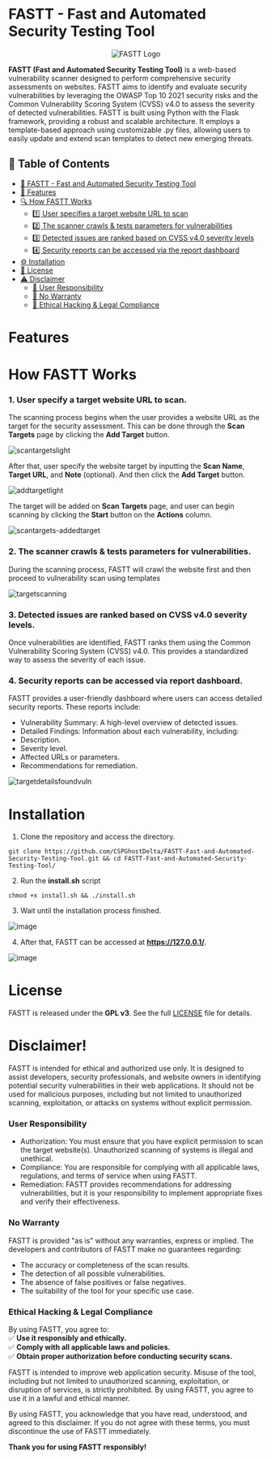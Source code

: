 # FASTT - Fast and Automated Security Testing Tool
<p align="center">
  <img src="https://github.com/user-attachments/assets/0d693c60-b9b8-4b20-8f0c-e2d06f5375e7" alt="FASTT Logo">
</p>

**FASTT (Fast and Automated Security Testing Tool)** is a web-based vulnerability scanner designed to perform comprehensive security assessments on websites. FASTT aims to identify and evaluate security vulnerabilities by leveraging the OWASP Top 10 2021 security risks and the Common Vulnerability Scoring System (CVSS) v4.0 to assess the severity of detected vulnerabilities. FASTT is built using Python with the Flask framework, providing a robust and scalable architecture. It employs a template-based approach using customizable .py files, allowing users to easily update and extend scan templates to detect new emerging threats.


## 📖 Table of Contents
- [📌 FASTT - Fast and Automated Security Testing Tool](#-fastt---fast-and-automated-security-testing-tool)
- [🚀 Features](#-features)
- [🔍 How FASTT Works](#-how-fastt-works)
  - [1️⃣ User specifies a target website URL to scan](#1️⃣-user-specifies-a-target-website-url-to-scan)
  - [2️⃣ The scanner crawls & tests parameters for vulnerabilities](#2️⃣-the-scanner-crawls--tests-parameters-for-vulnerabilities)
  - [3️⃣ Detected issues are ranked based on CVSS v4.0 severity levels](#3️⃣-detected-issues-are-ranked-based-on-cvss-v40-severity-levels)
  - [4️⃣ Security reports can be accessed via the report dashboard](#4️⃣-security-reports-can-be-accessed-via-the-report-dashboard)
- [⚙️ Installation](#️-installation)
- [📜 License](#-license)
- [⚠️ Disclaimer](#️-disclaimer)
  - [🔹 User Responsibility](#-user-responsibility)
  - [🔹 No Warranty](#-no-warranty)
  - [🔹 Ethical Hacking & Legal Compliance](#-ethical-hacking--legal-compliance)


# Features


# How FASTT Works
### 1. User specify a target website URL to scan.
The scanning process begins when the user provides a website URL as the target for the security assessment. This can be done through the **Scan Targets** page by clicking the **Add Target** button.

![scantargetslight](https://github.com/user-attachments/assets/0868dacd-18c6-4a0e-a312-ee7ad6a1de7b)

After that, user specify the website target by inputting the **Scan Name**, **Target URL**, and **Note** (optional). And then click the **Add Target** button.

![addtargetlight](https://github.com/user-attachments/assets/5a0c9ba8-dac1-4f55-82a1-063d4bb07c7a)

The target will be added on **Scan Targets** page, and user can begin scanning by clicking the **Start** button on the **Actions** column.

![scantargets-addedtarget](https://github.com/user-attachments/assets/daf8c9e1-9334-4eca-8a2f-e846703219dc)

### 2. The scanner crawls & tests parameters for vulnerabilities.
During the scanning process, FASTT will crawl the website first and then proceed to vulnerability scan using templates

![targetscanning](https://github.com/user-attachments/assets/46b66a37-9a91-4d2f-b5b6-a44440b24114)

### 3. Detected issues are ranked based on CVSS v4.0 severity levels.
Once vulnerabilities are identified, FASTT ranks them using the Common Vulnerability Scoring System (CVSS) v4.0. This provides a standardized way to assess the severity of each issue.

### 4. Security reports can be accessed via report dashboard.
FASTT provides a user-friendly dashboard where users can access detailed security reports. These reports include:
- Vulnerability Summary: A high-level overview of detected issues.
- Detailed Findings: Information about each vulnerability, including:
- Description.
- Severity level.
- Affected URLs or parameters.
- Recommendations for remediation.

![targetdetailsfoundvuln](https://github.com/user-attachments/assets/7bfb2c11-72c7-46ec-8574-5639ceb5d266)

# Installation
1. Clone the repository and access the directory.
```
git clone https://github.com/CSPGhostDelta/FASTT-Fast-and-Automated-Security-Testing-Tool.git && cd FASTT-Fast-and-Automated-Security-Testing-Tool/
```
2. Run the **install.sh** script
```
chmod +x install.sh && ./install.sh
```
3. Wait until the installation process finished.

![image](https://github.com/user-attachments/assets/1d740419-9a9e-4821-bff9-aa7b3fdd8cc8)

4. After that, FASTT can be accessed at **https://127.0.0.1/**.

![image](https://github.com/user-attachments/assets/59a1b309-e336-404c-abae-4006d6b825d6)

# License
FASTT is released under the **GPL v3**. See the full [LICENSE](LICENSE) file for details.

# Disclaimer!
FASTT is intended for ethical and authorized use only. It is designed to assist developers, security professionals, and website owners in identifying potential security vulnerabilities in their web applications. It should not be used for malicious purposes, including but not limited to unauthorized scanning, exploitation, or attacks on systems without explicit permission. 

### User Responsibility
- Authorization: You must ensure that you have explicit permission to scan the target website(s). Unauthorized scanning of systems is illegal and unethical.
- Compliance: You are responsible for complying with all applicable laws, regulations, and terms of service when using FASTT.
- Remediation: FASTT provides recommendations for addressing vulnerabilities, but it is your responsibility to implement appropriate fixes and verify their effectiveness.

### **No Warranty**
FASTT is provided "as is" without any warranties, express or implied. The developers and contributors of FASTT make no guarantees regarding:
- The accuracy or completeness of the scan results.
- The detection of all possible vulnerabilities.
- The absence of false positives or false negatives.
- The suitability of the tool for your specific use case.

### **Ethical Hacking & Legal Compliance**
By using FASTT, you agree to:  
✅ **Use it responsibly and ethically.**  
✅ **Comply with all applicable laws and policies.**  
✅ **Obtain proper authorization before conducting security scans.**  

FASTT is intended to improve web application security. Misuse of the tool, including but not limited to unauthorized scanning, exploitation, or disruption of services, is strictly prohibited. By using FASTT, you agree to use it in a lawful and ethical manner.

By using FASTT, you acknowledge that you have read, understood, and agreed to this disclaimer. If you do not agree with these terms, you must discontinue the use of FASTT immediately.

**Thank you for using FASTT responsibly!**
